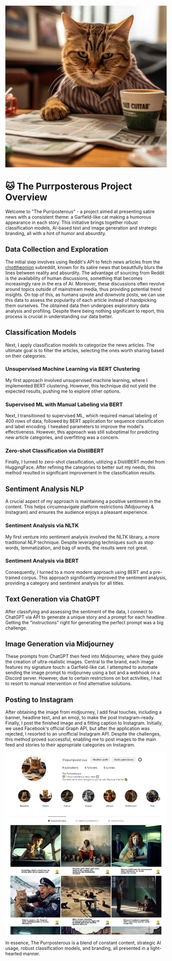 ![logo](https://raw.githubusercontent.com/ralphmartynward/ironhack_09_final-project/main/images/ralphward_with_martin_parrs_50mm_lens_a_garfield-like_cat._Hes__c8f5c1ee-05c4-4bd8-82ec-ca1c2cc20073.png)

# 🐱 The Purrposterous Project Overview

Welcome to "The Purrposterous" - a project aimed at presenting satire news with a consistent theme: a Garfield-like cat making a humorous appearance in each story. This initiative brings together robust classification models, AI-based text and image generation and strategic branding, all with a hint of humor and absurdity.

## Data Collection and Exploration

The initial step involves using Reddit's API to fetch news articles from the [r/nottheonion](https://www.reddit.com/r/nottheonion/) subreddit, known for its satire news that beautifully blurs the lines between reality and absurdity. The advantage of sourcing from Reddit is the availability of human discussions, something that becomes increasingly rare in the era of AI. Moreover, these discussions often revolve around topics outside of mainstream media, thus providing potential trend insights. On top of this, as humans upvote and downvote posts, we can use this data to assess the popularity of each article instead of handpicking them ourselves. 
The obtained data then undergoes exploratory data analysis and profiling. Despite there being nothing significant to report, this process is crucial in understanding our data better.

## Classification Models

Next, I apply classification models to categorize the news articles. The ultimate goal is to filter the articles, selecting the ones worth sharing based on their categories.

### Unsupervised Machine Learning via BERT Clustering

My first approach involved unsupervised machine learning, where I implemented BERT clustering. However, this technique did not yield the expected results, pushing me to explore other options.

### Supervised ML with Manual Labeling via BERT

Next, I transitioned to supervised ML, which required manual labeling of 400 rows of data, followed by BERT application for sequence classification and label encoding. I tweaked parameters to improve the model's effectiveness. However, this approach was still suboptimal for predicting new article categories, and overfitting was a concern.

### Zero-shot Classification via DistilBERT

Finally, I turned to zero-shot classification, utilizing a DistilBERT model from HuggingFace. After refining the categories to better suit my needs, this method resulted in significant improvement in the classification results.

## Sentiment Analysis NLP

A crucial aspect of my approach is maintaining a positive sentiment in the content. This helps circumnavigate platform restrictions (Midjourney & Instagram) and ensures the audience enjoys a pleasant experience.

### Sentiment Analysis via NLTK

My first venture into sentiment analysis involved the NLTK library, a more traditional NLP technique. Despite leveraging techniques such as stop words, lemmatization, and bag of words, the results were not great.

### Sentiment Analysis via BERT

Consequently, I turned to a more modern approach using BERT and a pre-trained corpus. This approach significantly improved the sentiment analysis, providing a category and sentiment analysis for all titles.

## Text Generation via ChatGPT 

After classifying and assessing the sentiment of the data, I connect to ChatGPT via API to generate a unique story and a prompt for each headline. Getting the "instructions" right for generating the perfect prompt was a big challenge. 

## Image Generation via Midjourney

These prompts from ChatGPT then feed into Midjourney, where they guide the creation of ultra-realistic images. Central to the brand, each image features my signature touch: a Garfield-like cat. 
I attempted to automate sending the image prompt to midjourney using a bot and a webhook on a Discord server. However, due to certain restrictions on bot activities, I had to resort to manual intervention or find alternative solutions.

## Posting to Instagram

After obtaining the image from midjourney, I add final touches, including a banner, headline text, and an emoji, to make the post Instagram-ready.
Finally, I post the finished image and a fitting caption to Instagram. Initially, we used Facebook's official Graph API, but after the application was rejected, I resorted to an unofficial Instagram API. Despite the challenges, this method proved successful, enabling me to post images to the main feed and stories to their appropriate categories on Instagram.

![IG](https://raw.githubusercontent.com/ralphmartynward/ironhack_09_final-project/main/images/instagrampurr.png)

In essence, The Purrposterous is a blend of constant content, strategic AI usage, robust classification models, and branding, all presented in a light-hearted manner. 
